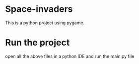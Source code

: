 # Space-invaders
This is a python project using pygame.
# Run the project
open all the above files in a python IDE and run the main.py file
